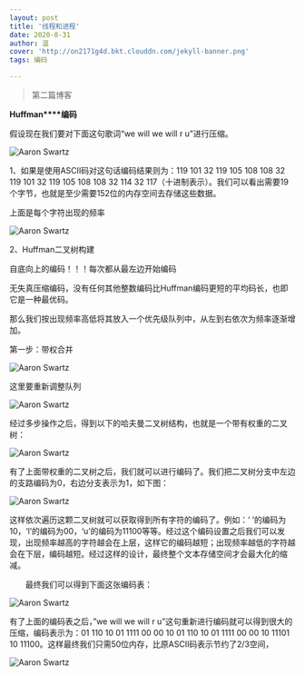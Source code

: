 ```yaml
---
layout: post
title: '线程和进程'
date: 2020-8-31
author: 温
cover: 'http://on2171g4d.bkt.clouddn.com/jekyll-banner.png'
tags: 编码

---
```


>第二篇博客

**Huffman****编码**

假设现在我们要对下面这句歌词“we will we will r u”进行压缩。

![Aaron Swartz]([https://github.com/warmingzzz/warmingzzz.github.io/blob/master/assets/img/Huffman0.jpeg])

1、如果是使用ASCII码对这句话编码结果则为：119 101 32 119 105 108 108 32 119 101 32 119 105 108 108 32 114 32 117（十进制表示）。我们可以看出需要19个字节，也就是至少需要152位的内存空间去存储这些数据。

上面是每个字符出现的频率 

![Aaron Swartz]([https://github.com/warmingzzz/warmingzzz.github.io/blob/master/assets/img/Huffman1.jpeg])

2、Huffman二叉树构建

自底向上的编码！！！每次都从最左边开始编码

无失真压缩编码，没有任何其他整数编码比Huffman编码更短的平均码长，也即它是一种最优码。

那么我们按出现频率高低将其放入一个优先级队列中，从左到右依次为频率逐渐增加。 

第一步：带权合并 



![Aaron Swartz]([https://github.com/warmingzzz/warmingzzz.github.io/blob/master/assets/img/Huffman2.jpeg])



这里要重新调整队列 

![Aaron Swartz]([https://github.com/warmingzzz/warmingzzz.github.io/blob/master/assets/img/Huffman2.jpeg])

经过多步操作之后，得到以下的哈夫曼二叉树结构，也就是一个带有权重的二叉树：



![Aaron Swartz]([https://github.com/warmingzzz/warmingzzz.github.io/blob/master/assets/img/Huffman3.jpeg])



有了上面带权重的二叉树之后，我们就可以进行编码了。我们把二叉树分支中左边的支路编码为0，右边分支表示为1，如下图：

![Aaron Swartz]([https://github.com/warmingzzz/warmingzzz.github.io/blob/master/assets/img/Huffman4.jpeg])

这样依次遍历这颗二叉树就可以获取得到所有字符的编码了。例如：‘ ’的编码为10，‘l’的编码为00，‘u’的编码为11100等等。经过这个编码设置之后我们可以发现，出现频率越高的字符越会在上层，这样它的编码越短；出现频率越低的字符越会在下层，编码越短。经过这样的设计，最终整个文本存储空间才会最大化的缩减。

　　最终我们可以得到下面这张编码表：



![Aaron Swartz]([https://github.com/warmingzzz/warmingzzz.github.io/blob/master/assets/img/Huffman5.jpeg])

有了上面的编码表之后，”we will we will r u”这句重新进行编码就可以得到很大的压缩，编码表示为：01 110 10 01 1111 00 00 10 01 110 10 01 1111 00 00 10 11101 10 11100。这样最终我们只需50位内存，比原ASCII码表示节约了2/3空间， 

![Aaron Swartz]([https://github.com/warmingzzz/warmingzzz.github.io/blob/master/assets/img/Huffman6.jpeg])

